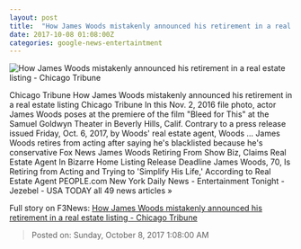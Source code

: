 ```yaml
---
layout: post
title:  "How James Woods mistakenly announced his retirement in a real estate listing - Chicago Tribune"
date: 2017-10-08 01:08:00Z
categories: google-news-entertaintment
---
```


![How James Woods mistakenly announced his retirement in a real estate listing - Chicago Tribune](http://www.trbimg.com/img-59d97aac/turbine/ct-james-woods-accidental-retirement-20171007)

Chicago Tribune How James Woods mistakenly announced his retirement in a real estate listing Chicago Tribune In this Nov. 2, 2016 file photo, actor James Woods poses at the premiere of the film "Bleed for This" at the Samuel Goldwyn Theater in Beverly Hills, Calif. Contrary to a press release issued Friday, Oct. 6, 2017, by Woods' real estate agent, Woods ... James Woods retires from acting after saying he's blacklisted because he's conservative Fox News James Woods Retiring From Show Biz, Claims Real Estate Agent In Bizarre Home Listing Release Deadline James Woods, 70, Is Retiring from Acting and Trying to 'Simplify His Life,' According to Real Estate Agent PEOPLE.com New York Daily News - Entertainment Tonight - Jezebel - USA TODAY all 49 news articles »


Full story on F3News: [How James Woods mistakenly announced his retirement in a real estate listing - Chicago Tribune](http://www.f3nws.com/n/yEB2bE)

> Posted on: Sunday, October 8, 2017 1:08:00 AM
